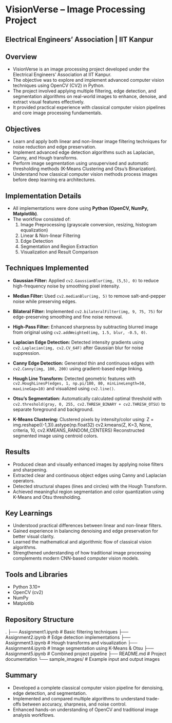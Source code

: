 # VisionVerse – Image Processing Project
## Electrical Engineers’ Association | IIT Kanpur

## Overview
- VisionVerse is an image processing project developed under the Electrical Engineers’ Association at IIT Kanpur.
- The objective was to explore and implement advanced computer vision techniques using OpenCV (CV2) in Python.
- The project involved applying multiple filtering, edge detection, and segmentation algorithms on real-world images to enhance, denoise, and extract visual features effectively.
- It provided practical experience with classical computer vision pipelines and core image processing fundamentals.

##  Objectives
- Learn and apply both linear and non-linear image filtering techniques for noise reduction and edge preservation.
- Implement advanced edge detection algorithms such as Laplacian, Canny, and Hough transforms.
- Perform image segmentation using unsupervised and automatic thresholding methods (K-Means Clustering and Otsu’s Binarization).
- Understand how classical computer vision methods process images before deep learning era architectures.

## Implementation Details
- All implementations were done using **Python (OpenCV, NumPy, Matplotlib)**.
- The workflow consisted of:
  1. Image Preprocessing (grayscale conversion, resizing, histogram equalization)
  2. Linear & Non-linear Filtering
  3. Edge Detection
  4. Segmentation and Region Extraction
  5. Visualization and Result Comparison

## Techniques Implemented
- **Gaussian Filter:** Applied `cv2.GaussianBlur(img, (5,5), 0)` to reduce high-frequency noise by smoothing pixel intensity.
- **Median Filter:** Used `cv2.medianBlur(img, 5)` to remove salt-and-pepper noise while preserving edges.
- **Bilateral Filter:** Implemented `cv2.bilateralFilter(img, 9, 75, 75)` for edge-preserving smoothing and fine noise removal.
- **High-Pass Filter:** Enhanced sharpness by subtracting blurred image from original using `cv2.addWeighted(img, 1.5, blur, -0.5, 0)`.

- **Laplacian Edge Detection:** Detected intensity gradients using `cv2.Laplacian(img, cv2.CV_64F)` after Gaussian blur for noise suppression.
- **Canny Edge Detection:** Generated thin and continuous edges with `cv2.Canny(img, 100, 200)` using gradient-based edge linking.
- **Hough Line Transform:** Detected geometric features with `cv2.HoughLinesP(edges, 1, np.pi/180, 80, minLineLength=50, maxLineGap=10)` and visualized using `cv2.line()`.

- **Otsu’s Segmentation:** Automatically calculated optimal threshold with `cv2.threshold(gray, 0, 255, cv2.THRESH_BINARY + cv2.THRESH_OTSU)` to separate foreground and background.
- **K-Means Clustering:** Clustered pixels by intensity/color using:
    Z = img.reshape((-1,3)).astype(np.float32)
    cv2.kmeans(Z, K=3, None, criteria, 10, cv2.KMEANS_RANDOM_CENTERS)
  Reconstructed segmented image using centroid colors.

##  Results
- Produced clean and visually enhanced images by applying noise filters and sharpening.
- Extracted clear and continuous object edges using Canny and Laplacian operators.
- Detected structural shapes (lines and circles) with the Hough Transform.
- Achieved meaningful region segmentation and color quantization using K-Means and Otsu thresholding.

##  Key Learnings
- Understood practical differences between linear and non-linear filters.
- Gained experience in balancing denoising and edge preservation for better visual clarity.
- Learned the mathematical and algorithmic flow of classical vision algorithms.
- Strengthened understanding of how traditional image processing complements modern CNN-based computer vision models.

##  Tools and Libraries
- Python 3.10+
- OpenCV (cv2)
- NumPy
- Matplotlib

##  Repository Structure
.
├── Assignment1.ipynb        # Basic filtering techniques
├── Assignment2.ipynb        # Edge detection implementations
├── Assignment3.ipynb        # Hough transforms and visualization
├── Assignment4.ipynb        # Image segmentation using K-Means & Otsu
├── Assignment5.ipynb        # Combined project pipeline
├── README.md                # Project documentation
└── sample_images/           # Example input and output images

##  Summary
- Developed a complete classical computer vision pipeline for denoising, edge detection, and segmentation.
- Implemented and compared multiple algorithms to understand trade-offs between accuracy, sharpness, and noise control.
- Enhanced hands-on understanding of OpenCV and traditional image analysis workflows.
